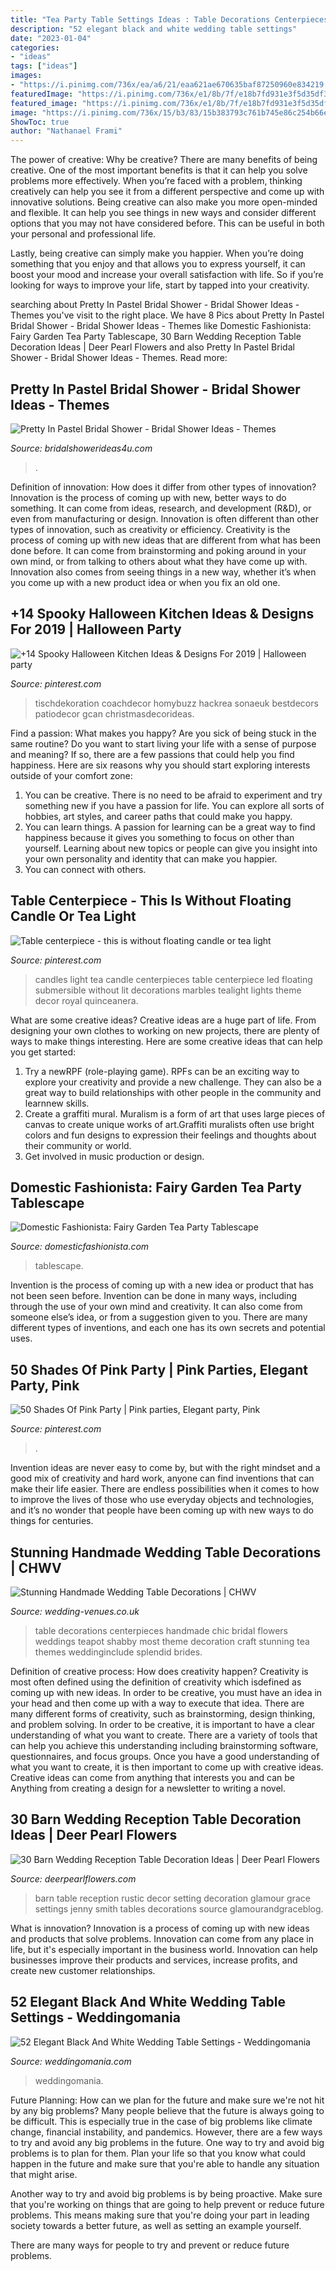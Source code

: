```yaml
---
title: "Tea Party Table Settings Ideas : Table Decorations Centerpieces Handmade Chic Bridal Flowers Weddings Teapot Shabby Most Theme Decoration Craft Stunning Tea Themes Weddinginclude Splendid Brides"
description: "52 elegant black and white wedding table settings"
date: "2023-01-04"
categories:
- "ideas"
tags: ["ideas"]
images:
- "https://i.pinimg.com/736x/ea/a6/21/eaa621ae670635baf87250960e834219.jpg"
featuredImage: "https://i.pinimg.com/736x/e1/8b/7f/e18b7fd931e3f5d35df3b0a6f3292af7.jpg"
featured_image: "https://i.pinimg.com/736x/e1/8b/7f/e18b7fd931e3f5d35df3b0a6f3292af7.jpg"
image: "https://i.pinimg.com/736x/15/b3/83/15b383793c761b745e86c254b66e7245--candle-lit-tea-light-candles.jpg?b=t"
ShowToc: true
author: "Nathanael Frami"
---
```



The power of creative: Why be creative?
There are many benefits of being creative. One of the most important benefits is that it can help you solve problems more effectively. When you’re faced with a problem, thinking creatively can help you see it from a different perspective and come up with innovative solutions.
Being creative can also make you more open-minded and flexible. It can help you see things in new ways and consider different options that you may not have considered before. This can be useful in both your personal and professional life.

Lastly, being creative can simply make you happier. When you’re doing something that you enjoy and that allows you to express yourself, it can boost your mood and increase your overall satisfaction with life. So if you’re looking for ways to improve your life, start by tapped into your creativity.

	

		
searching about Pretty In Pastel Bridal Shower - Bridal Shower Ideas - Themes you've visit to the right place. We have 8 Pics about Pretty In Pastel Bridal Shower - Bridal Shower Ideas - Themes like Domestic Fashionista: Fairy Garden Tea Party Tablescape, 30 Barn Wedding Reception Table Decoration Ideas | Deer Pearl Flowers and also Pretty In Pastel Bridal Shower - Bridal Shower Ideas - Themes. Read more:
		
    
## Pretty In Pastel Bridal Shower - Bridal Shower Ideas - Themes

<img loading=lazy src="https://www.bridalshowerideas4u.com/wp-content/uploads/2016/11/Pretty-In-Pastel-Bridal-Shower-Dessert-Table-600x800.jpeg" onerror="this.onerror=null;this.src='https://tse1.mm.bing.net/th?id=OIP.nqvVF2xpFP19DvJJigLRIAHaJ4&amp;pid=15.1';" alt="Pretty In Pastel Bridal Shower - Bridal Shower Ideas - Themes">

_Source: bridalshowerideas4u.com_

>. 

	

Definition of innovation: How does it differ from other types of innovation?
Innovation is the process of coming up with new, better ways to do something. It can come from ideas, research, and development (R&D), or even from manufacturing or design. Innovation is often different than other types of innovation, such as creativity or efficiency.
Creativity is the process of coming up with new ideas that are different from what has been done before. It can come from brainstorming and poking around in your own mind, or from talking to others about what they have come up with. Innovation also comes from seeing things in a new way, whether it’s when you come up with a new product idea or when you fix an old one.

    
## +14 Spooky Halloween Kitchen Ideas &amp; Designs For 2019 | Halloween Party

<img loading=lazy src="https://i.pinimg.com/736x/e1/8b/7f/e18b7fd931e3f5d35df3b0a6f3292af7.jpg" onerror="this.onerror=null;this.src='https://tse3.mm.bing.net/th?id=OIP.4A5L2eV7VEejS71As9EGtgHaLR&amp;pid=15.1';" alt="+14 Spooky Halloween Kitchen Ideas &amp; Designs For 2019 | Halloween party">

_Source: pinterest.com_

>tischdekoration coachdecor homybuzz hackrea sonaeuk bestdecors patiodecor gcan christmasdecorideas. 

	

Find a passion: What makes you happy?
Are you sick of being stuck in the same routine? Do you want to start living your life with a sense of purpose and meaning? If so, there are a few passions that could help you find happiness. Here are six reasons why you should start exploring interests outside of your comfort zone: 
1. You can be creative. There is no need to be afraid to experiment and try something new if you have a passion for life. You can explore all sorts of hobbies, art styles, and career paths that could make you happy. 
2. You can learn things. A passion for learning can be a great way to find happiness because it gives you something to focus on other than yourself. Learning about new topics or people can give you insight into your own personality and identity that can make you happier. 
3. You can connect with others.

    
## Table Centerpiece - This Is Without Floating Candle Or Tea Light

<img loading=lazy src="https://i.pinimg.com/736x/15/b3/83/15b383793c761b745e86c254b66e7245--candle-lit-tea-light-candles.jpg?b=t" onerror="this.onerror=null;this.src='https://tse3.mm.bing.net/th?id=OIP.G5HHLZZP1P6Pd7kyCVg8KQHaLL&amp;pid=15.1';" alt="Table centerpiece - this is without floating candle or tea light">

_Source: pinterest.com_

>candles light tea candle centerpieces table centerpiece led floating submersible without lit decorations marbles tealight lights theme decor royal quinceanera. 

	

What are some creative ideas?
Creative ideas are a huge part of life. From designing your own clothes to working on new projects, there are plenty of ways to make things interesting. Here are some creative ideas that can help you get started: 
1. Try a newRPF (role-playing game). RPFs can be an exciting way to explore your creativity and provide a new challenge. They can also be a great way to build relationships with other people in the community and learnnew skills. 
2. Create a graffiti mural. Muralism is a form of art that uses large pieces of canvas to create unique works of art.Graffiti muralists often use bright colors and fun designs to expression their feelings and thoughts about their community or world. 
3. Get involved in music production or design.

    
## Domestic Fashionista: Fairy Garden Tea Party Tablescape

<img loading=lazy src="https://4.bp.blogspot.com/-ulmqf2k6NIo/UzBoHJ5_umI/AAAAAAAAeNo/FI5PYmtgYtM/s1600/Fairy+Garden+Tea+Party+Tablescape-36.jpg" onerror="this.onerror=null;this.src='https://tse1.mm.bing.net/th?id=OIP.UcFjhpM2Z_gbjexssfAMlwHaLG&amp;pid=15.1';" alt="Domestic Fashionista: Fairy Garden Tea Party Tablescape">

_Source: domesticfashionista.com_

>tablescape. 

	

Invention is the process of coming up with a new idea or product that has not been seen before. Invention can be done in many ways, including through the use of your own mind and creativity. It can also come from someone else’s idea, or from a suggestion given to you. There are many different types of inventions, and each one has its own secrets and potential uses.

    
## 50 Shades Of Pink Party | Pink Parties, Elegant Party, Pink

<img loading=lazy src="https://i.pinimg.com/736x/ea/a6/21/eaa621ae670635baf87250960e834219.jpg" onerror="this.onerror=null;this.src='https://tse4.mm.bing.net/th?id=OIP.A1ihBL-Xp5xDiMTLrD-hlAHaJ3&amp;pid=15.1';" alt="50 Shades Of Pink Party | Pink parties, Elegant party, Pink">

_Source: pinterest.com_

>. 

	

Invention ideas are never easy to come by, but with the right mindset and a good mix of creativity and hard work, anyone can find inventions that can make their life easier. There are endless possibilities when it comes to how to improve the lives of those who use everyday objects and technologies, and it’s no wonder that people have been coming up with new ways to do things for centuries.

    
## Stunning Handmade Wedding Table Decorations | CHWV

<img loading=lazy src="https://www.wedding-venues.co.uk/sites/default/files/Stunning-Handmade-Wedding-Table-Decorations-chrishanleyphotography.jpg" onerror="this.onerror=null;this.src='https://tse2.mm.bing.net/th?id=OIP.cfb7drMmcYUGLsyleOCQdgHaLH&amp;pid=15.1';" alt="Stunning Handmade Wedding Table Decorations | CHWV">

_Source: wedding-venues.co.uk_

>table decorations centerpieces handmade chic bridal flowers weddings teapot shabby most theme decoration craft stunning tea themes weddinginclude splendid brides. 

	

Definition of creative process: How does creativity happen?
Creativity is most often defined using the definition of creativity which isdefined as coming up with new ideas. In order to be creative, you must have an idea in your head and then come up with a way to execute that idea. There are many different forms of creativity, such as brainstorming, design thinking, and problem solving.
In order to be creative, it is important to have a clear understanding of what you want to create. There are a variety of tools that can help you achieve this understanding including brainstorming software, questionnaires, and focus groups. Once you have a good understanding of what you want to create, it is then important to come up with creative ideas. Creative ideas can come from anything that interests you and can be Anything from creating a design for a newsletter to writing a novel.

    
## 30 Barn Wedding Reception Table Decoration Ideas | Deer Pearl Flowers

<img loading=lazy src="http://www.deerpearlflowers.com/wp-content/uploads/2015/04/vintage-barn-wedding-table-setting-ideas.jpg" onerror="this.onerror=null;this.src='https://tse4.mm.bing.net/th?id=OIP.spZNgsHAYxt5W_SGdXfTjgHaLH&amp;pid=15.1';" alt="30 Barn Wedding Reception Table Decoration Ideas | Deer Pearl Flowers">

_Source: deerpearlflowers.com_

>barn table reception rustic decor setting decoration glamour grace settings jenny smith tables decorations source glamourandgraceblog. 

	

What is innovation?
Innovation is a process of coming up with new ideas and products that solve problems. Innovation can come from any place in life, but it's especially important in the business world. Innovation can help businesses improve their products and services, increase profits, and create new customer relationships.

    
## 52 Elegant Black And White Wedding Table Settings - Weddingomania

<img loading=lazy src="https://i.weddingomania.com/elegant-black-and-white-wedding-table-settings-32.jpg" onerror="this.onerror=null;this.src='https://tse3.mm.bing.net/th?id=OIP.dtUtULTJlFX2SrNEz_VajgHaKN&amp;pid=15.1';" alt="52 Elegant Black And White Wedding Table Settings - Weddingomania">

_Source: weddingomania.com_

>weddingomania. 

	

Future Planning: How can we plan for the future and make sure we're not hit by any big problems?
Many people believe that the future is always going to be difficult. This is especially true in the case of big problems like climate change, financial instability, and pandemics. However, there are a few ways to try and avoid any big problems in the future. 
One way to try and avoid big problems is to plan for them. Plan your life so that you know what could happen in the future and make sure that you're able to handle any situation that might arise. 

Another way to try and avoid big problems is by being proactive. Make sure that you're working on things that are going to help prevent or reduce future problems. This means making sure that you're doing your part in leading society towards a better future, as well as setting an example yourself. 

There are many ways for people to try and prevent or reduce future problems.

